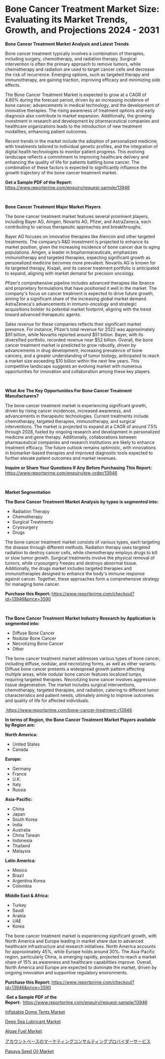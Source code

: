 <p><h1>Bone Cancer Treatment Market Size: Evaluating its Market Trends, Growth, and Projections 2024 - 2031</h1></p><p><strong>Bone Cancer Treatment Market Analysis and Latest Trends</strong></p>
<p><p>Bone cancer treatment typically involves a combination of therapies, including surgery, chemotherapy, and radiation therapy. Surgical intervention is often the primary approach to remove tumors, while chemotherapy and radiation are used to target cancer cells and decrease the risk of recurrence. Emerging options, such as targeted therapy and immunotherapy, are gaining traction, improving efficacy and minimizing side effects.</p><p>The Bone Cancer Treatment Market is expected to grow at a CAGR of 4.80% during the forecast period, driven by an increasing incidence of bone cancer, advancements in medical technology, and the development of innovative therapies. The rising awareness of treatment options and early diagnosis also contribute to market expansion. Additionally, the growing investment in research and development by pharmaceutical companies and healthcare organizations leads to the introduction of new treatment modalities, enhancing patient outcomes.</p><p>Recent trends in the market include the adoption of personalized medicine, with treatments tailored to individual genetic profiles, and the integration of digital health technologies to monitor patient progress. This evolving landscape reflects a commitment to improving healthcare delivery and enhancing the quality of life for patients battling bone cancer. The combination of these factors is expected to significantly influence the growth trajectory of the bone cancer treatment market.</p></p>
<p><strong>Get a Sample PDF of the Report:&nbsp;</strong> <a href="https://www.reportprime.com/enquiry/request-sample/13946">https://www.reportprime.com/enquiry/request-sample/13946</a></p>
<p>&nbsp;</p>
<p><strong>Bone Cancer Treatment Major Market Players</strong></p>
<p><p>The bone cancer treatment market features several prominent players, including Bayer AG, Amgen, Novartis AG, Pfizer, and AstraZeneca, each contributing to various therapeutic approaches and breakthroughs.</p><p>Bayer AG focuses on innovative therapies like Alencon and other targeted treatments. The company’s R&D investment is projected to enhance its market position, given the increasing incidence of bone cancer due to aging populations. Amgen, a leader in biopharmaceuticals, emphasizes immunotherapy and targeted therapies, expecting significant growth as personalized medicine becomes more prevalent. Novartis AG is known for its targeted therapy, Kisqali, and its cancer treatment portfolio is anticipated to expand, aligning with market demand for precision oncology.</p><p>Pfizer’s comprehensive pipeline includes advanced therapies like Ibrance and proprietary formulations that have positioned it well in the market. The company's focus on cancer treatment is expected to drive future growth, aiming for a significant share of the increasing global market demand. AstraZeneca's advancements in immuno-oncology and strategic acquisitions bolster its potential market footprint, aligning with the trend toward advanced therapeutic agents.</p><p>Sales revenue for these companies reflects their significant market presence. For instance, Pfizer’s total revenue for 2022 was approximately $81 billion, while Novartis reported around $51 billion. Bayer, with its diversified portfolio, recorded revenue near $52 billion. Overall, the bone cancer treatment market is predicted to grow robustly, driven by advancements in drug development, increasing prevalence of bone cancers, and a greater understanding of tumor biology, anticipated to reach a market size exceeding $10 billion within the next few years. This competitive landscape suggests an evolving market with numerous opportunities for innovation and collaboration among these key players.</p></p>
<p>&nbsp;</p>
<p><strong>What Are The Key Opportunities For Bone Cancer Treatment Manufacturers?</strong></p>
<p><p>The bone cancer treatment market is experiencing significant growth, driven by rising cancer incidences, increased awareness, and advancements in therapeutic technologies. Current treatments include chemotherapy, targeted therapies, immunotherapy, and surgical interventions. The market is projected to expand at a CAGR of around 7.5% through 2028, fueled by ongoing research and development in personalized medicine and gene therapy. Additionally, collaborations between pharmaceutical companies and research institutions are likely to enhance treatment efficacy. The future outlook remains optimistic, with innovations in biomarker-based therapies and improved diagnostic tools expected to further elevate patient outcomes and market revenues.</p></p>
<p><strong>Inquire or Share Your Questions If Any Before Purchasing This Report:</strong> <a href="https://www.reportprime.com/enquiry/pre-order/13946">https://www.reportprime.com/enquiry/pre-order/13946</a></p>
<p>&nbsp;</p>
<p><strong>Market Segmentation</strong></p>
<p><strong>The Bone Cancer Treatment Market Analysis by types is segmented into:</strong></p>
<p><ul><li>Radiation Therapy</li><li>Chemotherapy</li><li>Surgical Treatments</li><li>Cryosurgery</li><li>Drugs</li></ul></p>
<p><p>The bone cancer treatment market consists of various types, each targeting the disease through different methods. Radiation therapy uses targeted radiation to destroy cancer cells, while chemotherapy employs drugs to kill or slow tumor growth. Surgical treatments involve the physical removal of tumors, while cryosurgery freezes and destroys abnormal tissue. Additionally, the drugs market includes targeted therapies and immunotherapies designed to enhance the body's immune response against cancer. Together, these approaches form a comprehensive strategy for managing bone cancer.</p></p>
<p><strong>Purchase this Report:&nbsp;</strong><a href="https://www.reportprime.com/checkout?id=13946&price=3590">https://www.reportprime.com/checkout?id=13946&price=3590</a></p>
<p>&nbsp;</p>
<p><strong>The Bone Cancer Treatment Market Industry Research by Application is segmented into:</strong></p>
<p><ul><li>Diffuse Bone Cancer</li><li>Nodular Bone Cancer</li><li>Necrotizing Bone Cancer</li><li>Other</li></ul></p>
<p><p>The bone cancer treatment market addresses various types of bone cancer, including diffuse, nodular, and necrotizing forms, as well as other variants. Diffuse bone cancer presents a widespread growth pattern affecting multiple areas, while nodular bone cancer features localized lumps, requiring targeted therapies. Necrotizing bone cancer involves aggressive tissue degeneration. The market includes surgical interventions, chemotherapy, targeted therapies, and radiation, catering to different tumor characteristics and patient needs, ultimately aiming to improve outcomes and quality of life for affected individuals.</p></p>
<p><a href="https://www.reportprime.com/bone-cancer-treatment-r13946">&nbsp;https://www.reportprime.com/bone-cancer-treatment-r13946</a></p>
<p><strong>In terms of Region, the Bone Cancer Treatment Market Players available by Region are:</strong></p>
<p>
    <p> <strong> North America: </strong>
        <ul>
            <li>United States</li>
            <li>Canada</li>
        </ul>
        </p> 
    <p> <strong> Europe: </strong>
        <ul>
            <li>Germany</li>
            <li>France</li>
            <li>U.K.</li>
            <li>Italy</li>
            <li>Russia</li>
        </ul>
        </p> 
    <p> <strong> Asia-Pacific: </strong>
        <ul>
            <li>China</li>
            <li>Japan</li>
            <li>South Korea</li>
            <li>India</li>
            <li>Australia</li>
            <li>China Taiwan</li>
            <li>Indonesia</li>
            <li>Thailand</li>
            <li>Malaysia</li>
        </ul>
        </p> 
    <p> <strong> Latin America: </strong>
        <ul>
            <li>Mexico</li>
            <li>Brazil</li>
            <li>Argentina Korea</li>
            <li>Colombia</li>
        </ul>
        </p> 
    <p> <strong> Middle East & Africa: </strong>
        <ul>
            <li>Turkey</li>
            <li>Saudi</li>
            <li>Arabia</li>
            <li>UAE</li>
            <li>Korea</li>
        </ul>
    </p>
    </p>
<p><p>The bone cancer treatment market is experiencing significant growth, with North America and Europe leading in market share due to advanced healthcare infrastructure and research initiatives. North America accounts for approximately 45%, while Europe holds around 30%. The Asia-Pacific region, particularly China, is emerging rapidly, projected to reach a market share of 15% as awareness and healthcare capabilities improve. Overall, North America and Europe are expected to dominate the market, driven by ongoing innovation and supportive regulatory environments.</p></p>
<p><strong>Purchase this Report: </strong><a href="https://www.reportprime.com/checkout?id=13946&price=3590">https://www.reportprime.com/checkout?id=13946&price=3590</a></p>
<p>&nbsp;<strong>Get a Sample PDF of the Report:&nbsp;&nbsp;</strong><a href="https://www.reportprime.com/enquiry/request-sample/13946">https://www.reportprime.com/enquiry/request-sample/13946</a></p>
<p><strong></strong></p>
<p><p><a href="https://www.linkedin.com/pulse/insights-inflatable-dome-tents-market-players-size-geographical-umc7c?trackingId=EnTTBhsZT96Ub%2BH1YPi7Nw%3D%3D">Inflatable Dome Tents Market</a></p><p><a href="https://issuu.com/reportprime-2/docs/deep-sea-lubricant-market-size-2030_5eb7946211896f">Deep Sea Lubricant Market</a></p><p><a href="https://issuu.com/reportprime-2/docs/algae-fuel-market-size-2030.pptx_f7c0848d096ebc">Algae Fuel Market</a></p><p><a href="https://medium.com/@johnson154chris/account-based-marketing-consulting-provider-services-market-%E3%81%AF-%E3%82%B3%E3%82%B9%E3%83%88%E7%AE%A1%E7%90%86%E3%81%A8%E5%8A%B9%E7%8E%87%E5%90%91%E4%B8%8A%E3%82%92%E5%84%AA%E5%85%88%E3%81%97%E3%81%BE%E3%81%99-1e3f9404f31d">アカウントベースのマーケティングコンサルティングプロバイダーサービス</a></p><p><a href="https://www.linkedin.com/pulse/papaya-seed-oil-market-segmentation-geographical-regions-z4ync?trackingId=uERceSRxQsi5jsljfxBPDQ%3D%3D">Papaya Seed Oil Market</a></p></p>